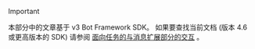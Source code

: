 > [!Important]
> 本部分中的文章基于 v3 Bot Framework SDK。 如果要查找当前文档 (版本 4.6 或更高版本的 SDK) 请参阅 [面向任务的与消息扩展部分的交互](~/messaging-extensions/what-are-messaging-extensions.md) 。
